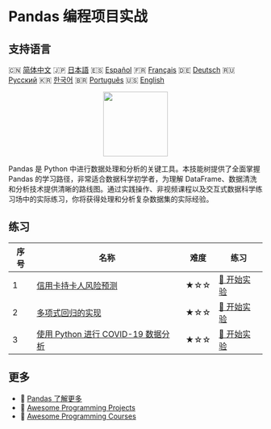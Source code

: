 # Pandas 编程项目实战

## 支持语言

🇨🇳 [简体中文](README_zh.md) 🇯🇵 [日本語](README_ja.md) 🇪🇸 [Español](README_es.md) 🇫🇷 [Français](README_fr.md) 🇩🇪 [Deutsch](README_de.md) 🇷🇺 [Русский](README_ru.md) 🇰🇷 [한국어](README_ko.md) 🇧🇷 [Português](README_pt.md) 🇺🇸 [English](README.md) 

<div align="center">
<img width="128px" src="https://file.labex.io/path/qhqKKAjZr3K5.png">
</div>

Pandas 是 Python 中进行数据处理和分析的关键工具。本技能树提供了全面掌握 Pandas 的学习路径，非常适合数据科学初学者，为理解 DataFrame、数据清洗和分析技术提供清晰的路线图。通过实践操作、非视频课程以及交互式数据科学练习场中的实际练习，你将获得处理和分析复杂数据集的实际经验。

## 练习

|   序号 | 名称                                                                                                         | 难度   | 练习                                                                                                    |
|--------|--------------------------------------------------------------------------------------------------------------|--------|---------------------------------------------------------------------------------------------------------|
|      1 | [信用卡持卡人风险预测](https://labex.io/zh/courses/project-credit-card-holder-risk-prediction)               | ★☆☆    | [🚀 开始实验](https://labex.io/zh/courses/project-credit-card-holder-risk-prediction)                   |
|      2 | [多项式回归的实现](https://labex.io/zh/courses/project-polynomial-regression-implementation-and-application) | ★☆☆    | [🚀 开始实验](https://labex.io/zh/courses/project-polynomial-regression-implementation-and-application) |
|      3 | [使用 Python 进行 COVID-19 数据分析](https://labex.io/zh/courses/project-covid-19-data-statistics)           | ★☆☆    | [🚀 开始实验](https://labex.io/zh/courses/project-covid-19-data-statistics)                             |

## 更多

- 🔗 [Pandas 了解更多](https://labex.io/zh/skilltrees/pandas)
- 🔗 [Awesome Programming Projects](https://github.com/labex-labs/awesome-programming-projects)
- 🔗 [Awesome Programming Courses](https://github.com/labex-labs/awesome-programming-courses)

